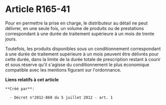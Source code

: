 # Article R165-41

Pour en permettre la prise en charge, le distributeur au détail ne peut délivrer, en une seule fois, un volume de produits ou
de prestations correspondant à une durée de traitement supérieure à un mois de trente jours. 

Toutefois, les produits disponibles sous un conditionnement correspondant à une durée de traitement supérieure à un mois
peuvent être délivrés pour cette durée, dans la limite de la durée totale de prescription restant à courir et sous réserve
qu'il s'agisse du conditionnement le plus économique compatible avec les mentions figurant sur l'ordonnance.

**Liens relatifs à cet article**

	**Créé par**:

	  - Décret n°2012-860 du 5 juillet 2012 - art. 1
